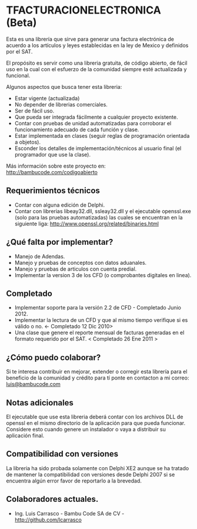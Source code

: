 ﻿TFACTURACIONELECTRONICA (Beta)   
=====================================
Esta es una librería que sirve para generar una factura electrónica de acuerdo a los artículos y leyes establecidas en la ley de Mexico y definidos por el SAT.

El propósito es servir como una libreria gratuita, de código abierto, de fácil uso en la cual con el esfuerzo de la comunidad siempre esté actualizada y funcional.

Algunos aspectos que busca tener esta libreria:

- Estar vigente (actualizada)
- No depender de librerias comerciales.
- Ser de fácil uso.
- Que pueda ser integrada fácilmente a cualquier proyecto existente.
- Contar con pruebas de unidad automatizadas para corroborar el funcionamiento adecuado de cada función y clase.
- Estar implementada en clases (seguir reglas de programación orientada a objetos).
- Esconder los detalles de implementación/técnicos al usuario final (el programador que use la clase).

Más información sobre este proyecto en:
<http://bambucode.com/codigoabierto>

Requerimientos técnicos
------------
- Contar con alguna edición de Delphi.
- Contar con librerias libeay32.dll, ssleay32.dll y el ejecutable openssl.exe (solo para las pruebas automatizadas)
las cuales se encuentran en la siguiente liga: <http://www.openssl.org/related/binaries.html>

¿Qué falta por implementar?
-------------
- Manejo de Adendas.
- Manejo y pruebas de conceptos con datos aduanales.
- Manejo y pruebas de articulos con cuenta predial.
- Implementar la version 3 de los CFD (o comprobantes digitales en linea).

Completado
-------------
- Implementar soporte para la versión 2.2 de CFD - Completado Junio 2012.
- Implementar la lectura de un CFD y que al mismo tiempo verifique si es válido o no. <- Completado 12 Dic 2010>
- Una clase que genere el reporte mensual de facturas generadas en el formato requerido por el SAT. < Completado 26 Ene 2011 >

¿Cómo puedo colaborar?
-------------
Si te interesa contribuir en mejorar, extender o corregir esta librería para el beneficio de la comunidad y crédito para tí ponte en contacton a mi correo: <luis@bambucode.com>

Notas adicionales
------------
El ejecutable que use esta libreria deberá contar con los archivos DLL de openssl en el mismo directorio de la
aplicación para que pueda funcionar. Considere esto cuando genere un instalador o vaya a distribuir su aplicación
final.

Compatibilidad con versiones
------------
La libreria ha sido probada solamente con Delphi XE2 aunque se ha tratado de mantener la compatibilidad con versiones desde Delphi 2007 si se encuentra algún error favor de reportarlo a la brevedad.

Colaboradores actuales.
-------------
* Ing. Luis Carrasco - Bambu Code SA de CV - <http://github.com/lcarrasco>

